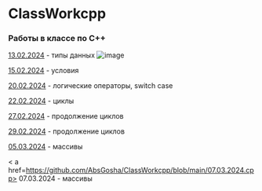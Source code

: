 # ClassWorkcpp
### Работы в классе по C++
<a href=https://github.com/AbsGosha/ClassWorkcpp/blob/main/13.02.2024C%2B%2B.cpp>13.02.2024</a> - типы данных
![image](https://github.com/AbsGosha/ClassWorkcpp/assets/159914520/8347bb5e-cf40-4bb4-bcdc-634ae35a5a4a)

<a href=https://github.com/AbsGosha/ClassWorkcpp/blob/main/15.02.2024.cpp>15.02.2024</a> - условия 

<a href=https://github.com/AbsGosha/ClassWorkcpp/blob/main/20.02.2024.cpp>20.02.2024</a> - логические операторы, switch case

<a href=https://github.com/AbsGosha/ClassWorkcpp/blob/main/22.02.2024.cpp> 22.02.2024</a> - циклы 

<a href=https://github.com/AbsGosha/ClassWorkcpp/blob/main/27.02.2024.cpp> 27.02.2024</a> - продолжение циклов

<a href=https://github.com/AbsGosha/ClassWorkcpp/blob/main/29.02.2024.cpp> 29.02.2024</a> - продолжение циклов 

<a href=https://github.com/AbsGosha/ClassWorkcpp/blob/main/05.03.2024.cpp> 05.03.2024</a> - массивы

< a href=https://github.com/AbsGosha/ClassWorkcpp/blob/main/07.03.2024.cpp> 07.03.2024</a> - массивы
